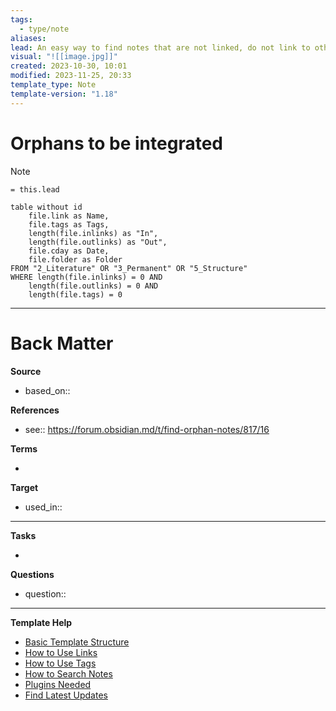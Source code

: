 ```yaml
---
tags:
  - type/note
aliases: 
lead: An easy way to find notes that are not linked, do not link to other notes and do not use tags.
visual: "![[image.jpg]]"
created: 2023-10-30, 10:01
modified: 2023-11-25, 20:33
template_type: Note
template-version: "1.18"
---
```

<!--  See "Template Help" below for using properties -->

# Orphans to be integrated

<!--  Main idea of my thoughts -->

> [!Note]
> `= this.lead`

<!-- Other content of my note  -->
```dataview
table without id 
	file.link as Name, 
	file.tags as Tags,
	length(file.inlinks) as "In",
	length(file.outlinks) as "Out",
	file.cday as Date,
	file.folder as Folder
FROM "2_Literature" OR "3_Permanent" OR "5_Structure"
WHERE length(file.inlinks) = 0 AND 
	length(file.outlinks) = 0 AND
	length(file.tags) = 0
```



---
# Back Matter

**Source**
<!-- Always keep a link to the source- --> 
- based_on::

**References**
<!-- Links to pages not referenced in the content. see: [[related note]] because <reason> -->
- see:: https://forum.obsidian.md/t/find-orphan-notes/817/16

**Terms**
<!-- Links to definition pages. -->
- 

**Target**
<!-- Link to project note or externaly published content. -->
- used_in::

---
**Tasks**
<!-- What remains to be done with this note? --> 
- 

**Questions**
<!-- What remains for you to consider? --> 
- question::

---
**Template Help**
<!-- Links to external help pages on GitHub. -->
- [Basic Template Structure](https://github.com/groepl/Obsidian-Templates#basic-template-structure)
- [How to Use Links](https://github.com/groepl/Obsidian-Templates#how-to-use-links)
- [How to Use Tags](https://github.com/groepl/Obsidian-Templates#how-to-use-tags)
- [How to Search Notes](https://github.com/groepl/Obsidian-Templates#how-to-search-notes)
- [Plugins Needed](https://github.com/groepl/Obsidian-Templates#obsidian-plugins-needed)
- [Find Latest Updates](https://github.com/groepl/Obsidian-Templates)




